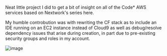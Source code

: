 Neat little project I did to get a bit of insight on all of the Code* AWS services based on Nextwork's series here.

My humble controbution was with rewriting the CF stack as to include an IDE running on an EC2 instance instead of Cloud9 as well as debug/resolve dependency issues that arise during creation, in part due to pre-existing security groups and roles in my account. 

![image](https://github.com/user-attachments/assets/ad7ca374-dbd6-48a2-beb6-a01537684cac)
